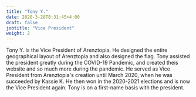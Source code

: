 ```yaml
---
title: "Tony Y."
date: 2020-3-28T8:31:45+4:00
draft: false
jobtitle: "Vice President"
weight: 2
---
```


Tony Y. is the Vice President of Arenztopia. He designed the entire geographical layout of Arenztopia and also designed the flag. Tony assisted the president greatly during the COVID-19 Pandemic, and created theis website and so much more during the pandemic. He served as Vice President from Arenztopia's creation until March 2020, when he was succeeded by Kassie K. He then won in the 2020-2021 elections and is now the Vice President again. Tony is on a first-name basis with the president.
